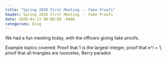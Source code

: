 ```yaml
---
title: "Spring 2020 First Meeting -- Fake Proofs"
header: Spring 2020 First Meeting -- Fake Proofs
date: 2020-01-13 00:00:00 -0400
categories: blog
---
```


We had a fun meeting today, with the officers giving fake proofs.

Example topics covered: Proof that
1 is the largest integer, proof that e^i = 1,
proof that all triangles are isosceles, Berry paradox